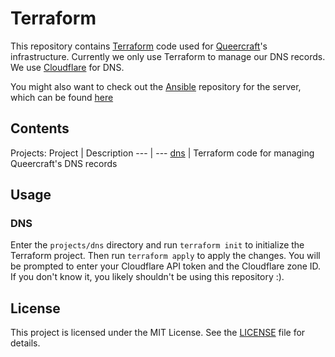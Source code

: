 # Terraform
This repository contains [Terraform](https://www.terraform.io/) code used for [Queercraft](https://www.queercraft.net/)'s infrastructure. Currently we only use Terraform to manage our DNS records. We use [Cloudflare](https://www.cloudflare.com/) for DNS.

You might also want to check out the [Ansible](https://www.ansible.com/) repository for the server, which can be found [here](
https://github.com/Queercraft/ansible_project_queercraft)

## Contents
Projects:
Project | Description
--- | ---
[dns](projects/dns) | Terraform code for managing Queercraft's DNS records

## Usage

### DNS
Enter the `projects/dns` directory and run `terraform init` to initialize the Terraform project. Then run `terraform apply` to apply the changes. You will be prompted to enter your Cloudflare API token and the Cloudflare zone ID.  
If you don't know it, you likely shouldn't be using this repository :).  

## License
This project is licensed under the MIT License. See the [LICENSE](LICENSE) file for details.
